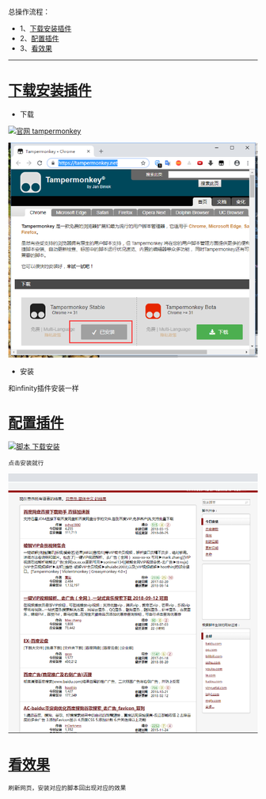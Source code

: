 总操作流程：
- 1、[下载安装插件](#GoogleChrome-01)
- 2、[配置插件](#GoogleChrome-02)
- 3、[看效果](#GoogleChrome-03)

***


# <a name="GoogleChrome-01" href="#" >下载安装插件</a>

- 下载

[![](https://img.shields.io/badge/官网-tampermonkey-red.svg "官网 tampermonkey")](https://tampermonkey.net/)

![](image/4-1.png)

- 安装

和infinity插件安装一样

# <a name="GoogleChrome-02" href="#" >配置插件</a>

[![](https://img.shields.io/badge/脚本-下载安装-yellow.svg "脚本 下载安装")](https://greasyfork.org/zh-CN/scripts)

`点击安装就行`

![](image/4-2.png)

# <a name="GoogleChrome-03" href="#" >看效果</a>

`刷新网页，安装对应的脚本回出现对应的效果`
